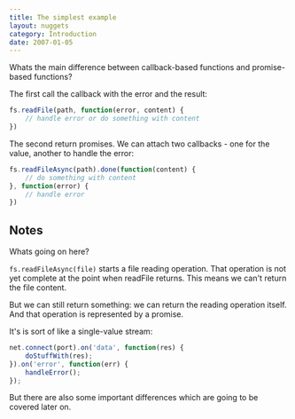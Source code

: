 ```yaml
---
title: The simplest example
layout: nuggets
category: Introduction
date: 2007-01-05
---
```


Whats the main difference between callback-based functions and promise-based 
functions?

The first call the callback with the error and the result:

```js
fs.readFile(path, function(error, content) {
	// handle error or do something with content
})
```

The second return promises. We can attach two callbacks - one for the value, 
another to handle the error:

```js
fs.readFileAsync(path).done(function(content) {
	// do something with content
}, function(error) {
	// handle error
})
```

## Notes

Whats going on here? 

`fs.readFileAsync(file)` starts a file reading operation. 
That operation is not yet complete at the point when readFile returns. This 
means we can't return the file content. 

But we can still return something: we can return the reading operation itself. 
And that operation is represented by a promise.

It's is sort of like a single-value stream:

```js
net.connect(port).on('data', function(res) { 
	doStuffWith(res); 
}).on('error', function(err) { 
	handleError();
});
```

But there are also some important differences which are going to be covered
later on.
